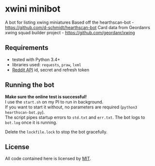 # xwini minibot
A bot for listing xwing miniatures
Based off the hearthscan-bot - https://github.com/d-schmidt/hearthscan-bot
Card data from Geordanrs xwing squad builder project - https://github.com/geordanr/xwing

## Requirements
- tested with Python 3.4+
- libraries used: `requests`, `praw`, `lxml`
- [Reddit API](https://www.reddit.com/prefs/apps/) id, secret and refresh token

## Running the bot
**Make sure the online test is successful!**  
I use the `start.sh` on my PI to run in background.  
If you want to start it without, no parameters are required (`python3 hearthscan-bot.py`).  
The script pipes startup errors to `std.txt` and `err.txt`. The bot logs to `bot.log` once it is running.

Delete the `lockfile.lock` to stop the bot gracefully.

## License
All code contained here is licensed by [MIT](https://github.com/d-schmidt/hearthscan-bot/blob/master/LICENSE).
